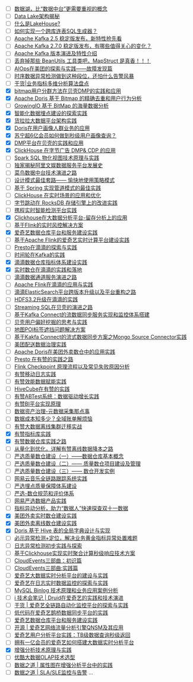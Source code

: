 - [ ] [数据湖，比“数据中台”更需要重视的概念](https://mp.weixin.qq.com/s/7st-jSRlDhOjO1GGvShDIQ)
- [ ] [Data Lake架构揭秘](https://mp.weixin.qq.com/s/_5mESugEimtbRP6SBmAeVg)
- [ ] [什么是LakeHouse?](https://mp.weixin.qq.com/s/mdhY7-EirzrKzhAFY2bacQ)
- [ ] [如何实现一个跨库连表SQL生成器？](https://mp.weixin.qq.com/s/UZsiEFzSGX53vtiR42rqyA)
- [ ] [Apache Kafka 2.5 稳定版发布，新特性抢先看](https://mp.weixin.qq.com/s/wGbk4ZpjdJG_IvuPA3Eraw)
- [ ] [Apache Kafka 2.7.0 稳定版发布，有哪些值得关心的变化？](https://mp.weixin.qq.com/s/3tFL7UEXu91wdhhvsl1nAw)
- [ ] [Apache Kafka 版本演进及特性介绍](https://mp.weixin.qq.com/s/n9fqabd1JSIn11IQ8iIsvw)
- [ ] [丢弃掉那些 BeanUtils 工具类吧，MapStruct 是真香！！！](https://mp.weixin.qq.com/s/q_SkuYn3mfVwZmrlqP9R4A)
- [ ] [AIOps在美团的探索与实践——故障发现篇](https://mp.weixin.qq.com/s/AjE7uP7ApVPyL_HdQDkk5g)
- [ ] [时序数据异常检测做到这种段位，还怕什么告警风暴](https://mp.weixin.qq.com/s/SOF72m-FSBIiGaktoBOeGQ)
- [ ] [干货|业务指标多维分析算法盘点](https://mp.weixin.qq.com/s/q9JHVqaV8Bn8qUo8zbtswQ)
- [x] [bitmap用户分群方法在贝壳DMP的实践和应用](https://smartsi.blog.csdn.net/article/details/127561496)
- [x] [Apache Doris 基于 Bitmap 的精确去重和用户行为分析](https://smartsi.blog.csdn.net/article/details/129373218)
- [ ] [GrowingIO 基于 BitMap 的海量数据分析](https://mp.weixin.qq.com/s/ip6S3-HEr_QKf2XxLOecbg)
- [x] [智能化数据埋点建设的探索实践](https://mp.weixin.qq.com/s/D54okTXkdF-0fXgQHR-W0g)
- [x] [货拉拉大数据平台架构实践](https://mp.weixin.qq.com/s/iOGLK-JMFXEiA_N-6uPynQ)
- [x] [Doris在用户画像人群业务的应用](https://smartsi.blog.csdn.net/article/details/130024514)
- [x] [苏宁超6亿会员如何做到秒级用户画像查询？](https://smartsi.blog.csdn.net/article/details/133265937)
- [x] [DMP平台在贝壳的实践和应用](https://smartsi.blog.csdn.net/article/details/129941706)
- [x] [ClickHouse 在字节广告 DMP& CDP 的应用](https://smartsi.blog.csdn.net/article/details/129892857)
- [ ] [Spark SQL 物化视图技术原理与实践](https://mp.weixin.qq.com/s/eGIwCHVO6G-9Tt0kePXr6w)
- [ ] [独家揭秘阿里文娱数据服务平台发展史](https://mp.weixin.qq.com/s/PcicbU86BaXtY2ID50-Ijw)
- [ ] [菜鸟数据中台技术演进之路](https://mp.weixin.qq.com/s/aX0yDJw3EuJo58Y5lDjNbg)
- [ ] [设计模式最佳套路—— 愉快地使用策略模式](https://mp.weixin.qq.com/s/VA1_dEBpWN33WorJ3jhTqw)
- [ ] [基于 Spring 实现管道模式的最佳实践](https://mp.weixin.qq.com/s/zmFQ-Ca2eHPLXmXn2UhiAw)
- [ ] [ClickHouse 在实时场景的应用和优化](https://mp.weixin.qq.com/s/hqUCFSr8cu3x3u8HCA6WYg)
- [ ] [字节跳动在 RocksDB 存储引擎上的改进实践](https://mp.weixin.qq.com/s/9L_HOCfRwC_QxjzJyVjKXA)
- [ ] [携程实时智能检测平台实践](https://mp.weixin.qq.com/s/IxO6UCHRWsl99xJGeBkxFg)
- [x] [Clickhouse在大数据分析平台-留存分析上的应用](https://smartsi.blog.csdn.net/article/details/129966446)
- [ ] [基于Flink的实时风控解决方案](https://mp.weixin.qq.com/s/brJdfiCzI8B9zjtu8BWnww)
- [x] [爱奇艺数据仓库平台和服务建设实践](https://smartsi.blog.csdn.net/article/details/128885243)
- [ ] [基于Apache Flink的爱奇艺实时计算平台建设实践](https://mp.weixin.qq.com/s/FUmjMsflfiC0_xUNGdWWaQ)
- [ ] [Presto在滴滴的探索与实践](https://mp.weixin.qq.com/s/9KVdfVZ3O9A2-3pUB0BJZQ)
- [ ] [时间轮在Kafka的实践](https://mp.weixin.qq.com/s/xIWKcWCV_eyH-vQOQWxGUw)
- [x] [滴滴数据仓库指标体系建设实践](https://smartsi.blog.csdn.net/article/details/129001799)
- [x] [实时数仓在滴滴的实践和落地](https://smartsi.blog.csdn.net/article/details/129132001)
- [ ] [滴滴数据通道服务演进之路](https://mp.weixin.qq.com/s/Hh7RxLnY1U8PaXSrCcKkpA)
- [ ] [Apache Flink在滴滴的应用与实践](https://mp.weixin.qq.com/s/UhIXlFpI7u2irWqO9JFTiQ)
- [ ] [滴滴ElasticSearch平台跨版本升级以及平台重构之路](https://mp.weixin.qq.com/s/BU8yinz2y1hRYpxrLJbmxA)
- [ ] [HDFS3.2升级在滴滴的实践](https://mp.weixin.qq.com/s/bv9NHFPLCCAV_IYIi4FQ8g)
- [ ] [Streaming SQL在贝壳的演进之路](https://mp.weixin.qq.com/s/RihrgcYkh5fM_L1NJqJJLw)
- [ ] [基于Kafka Connect的流数据同步服务实现和监控体系搭建](https://mp.weixin.qq.com/s/hK7bRxnAI3DzK2ts2IUcaw)
- [ ] [贝壳用户偏好挖掘的思考与实践](https://mp.weixin.qq.com/s/6aqc4oyost7wNOy4ftL_hw)
- [ ] [地图POI标签遮挡问题解决方案](https://mp.weixin.qq.com/s/SZcT7c3y0ozBaVfQZ-0TCQ)
- [ ] [基于Kakfa Connect的流式数据同步方案之Mongo Source Connector实践](https://mp.weixin.qq.com/s/5gxr1_61MiSH2q3X4c0mmw)
- [ ] [美团配送数据治理实践](https://mp.weixin.qq.com/s/8MIgp_Sto3cW_THG14FGUw)
- [ ] [Apache Doris在美团外卖数仓中的应用实践](https://mp.weixin.qq.com/s/wzVc-FngOBbqbMzJjRqajw)
- [ ] [Presto 在有赞的实践之路](https://mp.weixin.qq.com/s/p7x6Mg1u4nB4h4IefY_qsA)
- [ ] [Flink Checkpoint 原理流程以及常见失败原因分析](https://mp.weixin.qq.com/s/fBm4hdEpVWhmLbw6whZ35g)
- [ ] [有赞移动日志实践](https://mp.weixin.qq.com/s/soaRR5G3DKfnn3vD2Ba3Ug)
- [ ] [有赞效能数据赋能实践](https://mp.weixin.qq.com/s/a4g-PrDFwZXx2aeCW6eN_g)
- [ ] [HiveCube在有赞的实践](https://mp.weixin.qq.com/s/QJvZJfi4UdYic0MliJYEiA)
- [ ] [有赞ABTest系统：数据驱动增长实践](https://mp.weixin.qq.com/s/14oo9xaWd1Irb7p8x5In6A)
- [ ] [有赞BI平台实现原理](https://mp.weixin.qq.com/s/zh15qpRJHVs_WzncxJfw0A)
- [ ] [数据资产治理-元数据采集那点事](https://mp.weixin.qq.com/s/JqKIPBu9zLCq9ziczaTrWw)
- [ ] [数据成本知多少？全域账单解烦恼](https://mp.weixin.qq.com/s/6SJbNdivnFcboZGWxVHN_Q)
- [ ] [有赞大数据离线集群迁移实战](https://mp.weixin.qq.com/s/yEfQK1KXusLMdig8jFk2CA)
- [x] [有赞指标库实践](https://smartsi.blog.csdn.net/article/details/128089315)
- [x] [有赞数据仓库实践之路](https://smartsi.blog.csdn.net/article/details/128978508)
- [ ] [从量化到优化，详解有赞离线数据降本之路](https://mp.weixin.qq.com/s/2rxrQC9x5Oy4Lx3x8gVFIA)
- [ ] [严选质量数仓建设（一）——数据仓库基本概念](https://mp.weixin.qq.com/s/5tmNtFd7aG8nus0nZbd6QQ)
- [ ] [严选质量数仓建设（二）—— 质量数仓项目建设及管理](https://mp.weixin.qq.com/s/028ndmF8rwuLgEe5-FdIKA)
- [ ] [严选质量数仓建设（三）—— 数仓开发实例](https://mp.weixin.qq.com/s/7fWxKZTPLsTDJtn12FvkDw)
- [ ] [网易云音乐全链路跟踪系统实践](https://mp.weixin.qq.com/s/k54BQwKGYmC5wtykZqTMkw)
- [ ] [严选埋点质量保障体系建设](https://mp.weixin.qq.com/s/Yb-YcylBH5Wj85AwpkuKYw)
- [ ] [严选-数仓规范和评价体系](https://mp.weixin.qq.com/s/7PQocW3Fg97kOXdvpSttQA)
- [ ] [网易严选数据产品实践](https://mp.weixin.qq.com/s/kmWHLVxDPlN_JvXWvaKSHQ)
- [ ] [指标异动分析，助力“数据人”快速探查双十一数据](https://mp.weixin.qq.com/s/p8sSW5oZC5s2BWruqMlvow)
- [x] [美团外卖实时数仓建设实践](https://smartsi.blog.csdn.net/article/details/129133765)
- [x] [美团外卖离线数仓建设实践](https://smartsi.blog.csdn.net/article/details/129109560)
- [x] [Doris 基于 Hive 表的全局字典设计与实现](https://smartsi.blog.csdn.net/article/details/129393800)
- [ ] [必示异常检测+定位，解决业务黄金指标异常处置难题](https://mp.weixin.qq.com/s/Z0fYxPWL1dpnOVLl4gQPHQ)
- [ ] [日志异常检测初步实践与探索](https://mp.weixin.qq.com/s/ame9XL218FK1Du_by3_L5A)
- [ ] [基于Clickhouse实现实时聚合计算秒级响应技术方案](https://mp.weixin.qq.com/s/SKO3iAVJzwwcFyGQFetoYA)
- [ ] [CloudEvents三部曲：初识篇](https://mp.weixin.qq.com/s/t6YkQApm7R7_cXvvT85TpA)
- [ ] [CloudEvents三部曲:实践篇](https://mp.weixin.qq.com/s/E4SbwgIUcGp4eBmEV2u_KQ)
- [ ] [爱奇艺大数据实时分析平台的建设与实践](https://mp.weixin.qq.com/s/8wLuF7JMy49eGbxM6QK2wA)
- [ ] [爱奇艺在日志实时数据监控的探索与实践](https://mp.weixin.qq.com/s/wal_BVdp8yunXXPFpUy-gw)
- [ ] [MySQL Binlog 技术原理和业务应用案例分析](https://mp.weixin.qq.com/s/Wb5gpeXAJKs45zIKJKLzKw)
- [ ] [i 技术会笔记 | Druid在爱奇艺的实践和技术演进](https://mp.weixin.qq.com/s/nzwRFoFt_rumfgktlMfF6A)
- [ ] [干货 | 爱奇艺全链路自动化监控平台的探索与实践](https://mp.weixin.qq.com/s/j44LMlItuTodfJvL_YGTUA)
- [ ] [低代码在爱奇艺鹊桥数据同步平台的实践](https://mp.weixin.qq.com/s/IfYG7TgFK0rRN70cvIoPrQ)
- [ ] [爱奇艺数据仓库平台和服务建设实践](https://mp.weixin.qq.com/s/BsBWm_sXEzRXF_pb7yY_6Q)
- [ ] [开源 | 爱奇艺网络流量分析引擎QNSM及其应用](https://mp.weixin.qq.com/s/flQdwQn9A1vxNs-iHQBHWA)
- [ ] [爱奇艺用户分析平台实践：TB级数据查询秒级返回](https://mp.weixin.qq.com/s/4t5rHaZIrngioTz8eEGb3g)
- [ ] [拥有一亿会员的爱奇艺如何搭建大数据实时分析平台](https://mp.weixin.qq.com/s/epv-wKI-_rlcDWo_lEiDvQ)
- [x] [增强分析技术原理与实践](https://smartsi.blog.csdn.net/article/details/134106082)
- [ ] [优酷大数据OLAP技术选型](https://mp.weixin.qq.com/s/VjMcrRTu0vjIFbVjbVoU0g)
- [ ] [数据之道 | 属性图在增强分析平台中的实践](https://mp.weixin.qq.com/s/S_IBPzRQSSIBhB0HjQ0i9Q)
- [ ] [数据之道 | SLA/SLE监控与告警](https://mp.weixin.qq.com/s/IE8QjBr4fnkH1o4JiycyZA)
...
